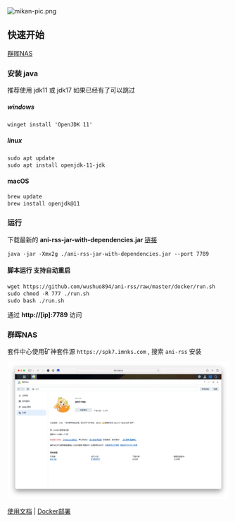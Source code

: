<img alt="mikan-pic.png" height="80" src="https://docs.wushuo.top/image/mikan-pic.png"/>

## 快速开始

[群晖NAS](#群晖nas)

### 安装 java

推荐使用 jdk11 或 jdk17
如果已经有了可以跳过

##### windows

    winget install 'OpenJDK 11'

##### linux

    sudo apt update
    sudo apt install openjdk-11-jdk

#### macOS

    brew update
    brew install openjdk@11

### 运行

下载最新的 **ani-rss-jar-with-dependencies.jar** [链接](https://github.com/wushuo894/ani-rss/releases/latest)

    java -jar -Xmx2g ./ani-rss-jar-with-dependencies.jar --port 7789

#### 脚本运行 支持自动重启

    wget https://github.com/wushuo894/ani-rss/raw/master/docker/run.sh
    sudo chmod -R 777 ./run.sh
    sudo bash ./run.sh

通过 **http://[ip]:7789** 访问

### 群晖NAS

套件中心使用矿神套件源 `https://spk7.imnks.com` , 搜索 `ani-rss` 安装

![Xnip2024-09-09_08-15-17.jpg](image/Xnip2024-09-09_08-15-17.jpg)

<a href="docs">使用文档</a>
|
<a href="docker">Docker部署</a>

